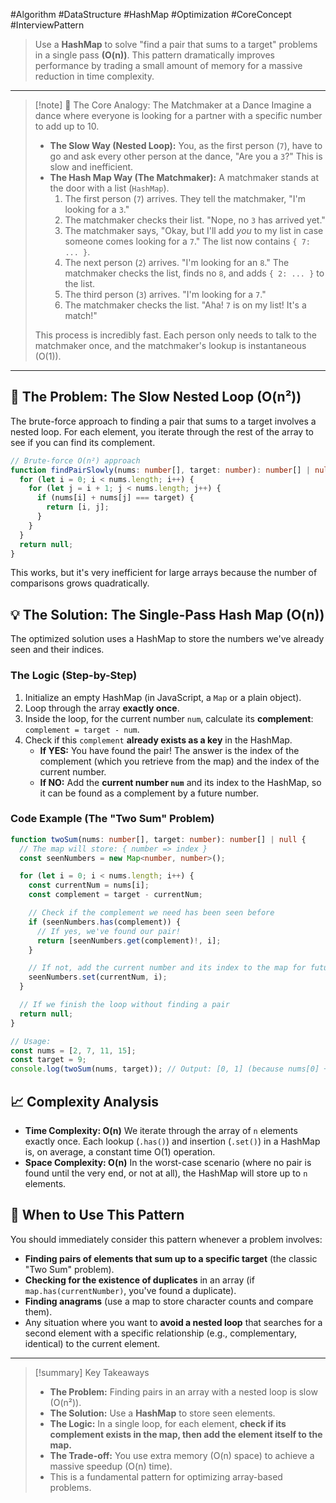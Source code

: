 #Algorithm #DataStructure #HashMap #Optimization #CoreConcept #InterviewPattern

>  Use a **HashMap** to solve "find a pair that sums to a target" problems in a single pass **(O(n))**. This pattern dramatically improves performance by trading a small amount of memory for a massive reduction in time complexity.

---

> [!note] 📖 The Core Analogy: The Matchmaker at a Dance
> Imagine a dance where everyone is looking for a partner with a specific number to add up to 10.
> -   **The Slow Way (Nested Loop):** You, as the first person (`7`), have to go and ask every other person at the dance, "Are you a `3`?" This is slow and inefficient.
> -   **The Hash Map Way (The Matchmaker):** A matchmaker stands at the door with a list (`HashMap`).
>     1.  The first person (`7`) arrives. They tell the matchmaker, "I'm looking for a `3`."
>     2.  The matchmaker checks their list. "Nope, no `3` has arrived yet."
>     3.  The matchmaker says, "Okay, but I'll add *you* to my list in case someone comes looking for a `7`." The list now contains `{ 7: ... }`.
>     4.  The next person (`2`) arrives. "I'm looking for an `8`." The matchmaker checks the list, finds no `8`, and adds `{ 2: ... }` to the list.
>     5.  The third person (`3`) arrives. "I'm looking for a `7`."
>     6.  The matchmaker checks the list. "Aha! `7` is on my list! It's a match!"
>
> This process is incredibly fast. Each person only needs to talk to the matchmaker once, and the matchmaker's lookup is instantaneous (O(1)).

---

## 🤔 The Problem: The Slow Nested Loop (O(n²))

The brute-force approach to finding a pair that sums to a target involves a nested loop. For each element, you iterate through the rest of the array to see if you can find its complement.

```typescript
// Brute-force O(n²) approach
function findPairSlowly(nums: number[], target: number): number[] | null {
  for (let i = 0; i < nums.length; i++) {
    for (let j = i + 1; j < nums.length; j++) {
      if (nums[i] + nums[j] === target) {
        return [i, j];
      }
    }
  }
  return null;
}
```
This works, but it's very inefficient for large arrays because the number of comparisons grows quadratically.

## 💡 The Solution: The Single-Pass Hash Map (O(n))

The optimized solution uses a HashMap to store the numbers we've already seen and their indices.

### The Logic (Step-by-Step)
1.  Initialize an empty HashMap (in JavaScript, a `Map` or a plain object).
2.  Loop through the array **exactly once**.
3.  Inside the loop, for the current number `num`, calculate its **complement**: `complement = target - num`.
4.  Check if this `complement` **already exists as a key** in the HashMap.
    -   **If YES:** You have found the pair! The answer is the index of the complement (which you retrieve from the map) and the index of the current number.
    -   **If NO:** Add the **current number `num`** and its index to the HashMap, so it can be found as a complement by a future number.

### Code Example (The "Two Sum" Problem)

```typescript
function twoSum(nums: number[], target: number): number[] | null {
  // The map will store: { number => index }
  const seenNumbers = new Map<number, number>();

  for (let i = 0; i < nums.length; i++) {
    const currentNum = nums[i];
    const complement = target - currentNum;

    // Check if the complement we need has been seen before
    if (seenNumbers.has(complement)) {
      // If yes, we've found our pair!
      return [seenNumbers.get(complement)!, i];
    }

    // If not, add the current number and its index to the map for future lookups
    seenNumbers.set(currentNum, i);
  }

  // If we finish the loop without finding a pair
  return null;
}

// Usage:
const nums = [2, 7, 11, 15];
const target = 9;
console.log(twoSum(nums, target)); // Output: [0, 1] (because nums[0] + nums[1] === 9)
```

## 📈 Complexity Analysis

-   **Time Complexity: O(n)**
    We iterate through the array of `n` elements exactly once. Each lookup (`.has()`) and insertion (`.set()`) in a HashMap is, on average, a constant time O(1) operation.
-   **Space Complexity: O(n)**
    In the worst-case scenario (where no pair is found until the very end, or not at all), the HashMap will store up to `n` elements.

## 🤔 When to Use This Pattern

You should immediately consider this pattern whenever a problem involves:

-   **Finding pairs of elements that sum up to a specific target** (the classic "Two Sum" problem).
-   **Checking for the existence of duplicates** in an array (if `map.has(currentNumber)`, you've found a duplicate).
-   **Finding anagrams** (use a map to store character counts and compare them).
-   Any situation where you want to **avoid a nested loop** that searches for a second element with a specific relationship (e.g., complementary, identical) to the current element.

---

> [!summary] Key Takeaways
> - **The Problem:** Finding pairs in an array with a nested loop is slow (O(n²)).
> - **The Solution:** Use a **HashMap** to store seen elements.
> - **The Logic:** In a single loop, for each element, **check if its complement exists in the map, then add the element itself to the map.**
> - **The Trade-off:** You use extra memory (O(n) space) to achieve a massive speedup (O(n) time).
> - This is a fundamental pattern for optimizing array-based problems.